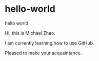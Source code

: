 # hello-world
 hello world

Hi, this is Michael Zhao.

I am currently learning how to use GitHub.

Pleased to make your acquaintance. 
